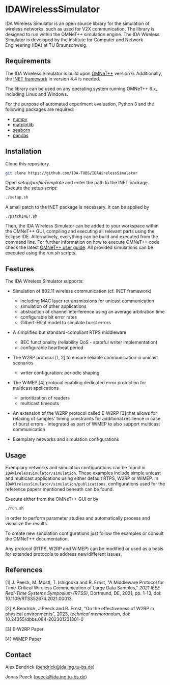 # IDAWirelessSimulator

IDA Wireless Simulator is an open source library for the simulation of wireless networks, such as used for V2X communication. The library is designed to run within the OMNeT++ simulation engine. The IDA Wireless Simulator is developed by the Institute for Computer and Network Engineering (IDA) at TU Braunschweig.

## Requirements

The IDA Wireless Simulator is build upon [OMNeT++](https://omnetpp.org/) version 6. Additionally, the [INET framework](https://inet.omnetpp.org/) in version 4.4 is needed.

The library can be used on any operating system running OMNeT++ 6.x, including Linux and Windows.

For the purpose of automated experiment evaluation, Python 3 and the following packages are required:

- [numpy](https://numpy.org/install/)
- [matplotlib](https://matplotlib.org/stable/users/getting_started/index.html#installation-quick-start)
- [seaborn](https://seaborn.pydata.org/installing.html)
- [pandas](https://pandas.pydata.org/docs/getting_started/index.html#getting-started)

## Installation

Clone this repository.

```bash
git clone https://github.com/IDA-TUBS/IDAWirelessSimulator
```

Open *setup/profileTemplate* and enter the path to the INET package. Execute the setup script:

```bash
./setup.sh
```

 A small patch to the INET package is necessary. It can be applied by

```
./patchINET.sh
```



Then, the IDA Wireless Simulator can be added to your workspace within the OMNeT++ GUI, compiling and executing all relevant parts using the Eclipse IDE. Alternatively, everything can be build and executed from the command line. For further information on how to execute OMNeT++ code check the latest [OMNeT++ user guide](https://doc.omnetpp.org/omnetpp/UserGuide.pdf). All provided simulations can be executed using the *run.sh* scripts.

## Features

The IDA Wireless Simulator supports:

- Simulation of 802.11 wireless communication (cf. INET framework)
  - including MAC layer retransmissions for unicast communication
  - simulation of other applications
  - abstraction of channel interference using an average arbitration time
  - configurable bit error rates
  - Gilbert-Elliot model to simulate burst errors
- A simplified but standard-compliant RTPS middleware 
  - BEC functionality (reliability QoS - stateful writer implementation)
  - configurable heartbeat period

- The W2RP protocol [1, 2] to ensure reliable communication in unicast scenarios
  - writer configuration: periodic shaping 
- The WiMEP [4] protocol enabling dedicated error protection for multicast applications
  - prioritization of readers 
  - multicast timeouts
- An extension of the W2RP protocol called E-W2RP [3] that allows for relaxing of samples' timing constraints for additional resilience in case of burst errors - integrated as part of WiMEP to also support multicast communication
- Exemplary networks and simulation configurations

## Usage

Exemplary networks and simulation configurations can be found in `IDAWirelessSimulator/simulation`. These examples include simple unicast and multicast applications using either default RTPS, W2RP or WiMEP. In  `IDAWirelessSimulator/simulation/publications`, configurations used for the reference papers mentioned beneath can be found.

Execute either from the OMNeT++ GUI or by 

```bash
./run.sh		
```

in order to perform parameter studies and automatically process and visualize the results.

To create new simulation configurations just follow the examples or consult the OMNeT++ documentation.

 Any protocol (RTPS, W2RP and WiMEP) can be modified or used as a basis for extended protocols to address new/different issues.

## References

[1] J. Peeck, M. Möstl, T. Ishigooka and R. Ernst, "A Middleware Protocol for Time-Critical Wireless Communication of Large Data Samples," *2021 IEEE Real-Time Systems Symposium (RTSS)*, Dortmund, DE, 2021, pp. 1-13, doi: 10.1109/RTSS52674.2021.00013.

[2] A.Bendrick, J.Peeck and R. Ernst, "On the effectiveness of W2RP in physical environments", 2023, *technical memorandum*, doi: 10.24355/dbbs.084-202301231301-0

[3] E-W2RP Paper

[4] WiMEP Paper

## Contact

Alex Bendrick (bendrick@ida.ing.tu-bs.de)

Jonas Peeck (peeck@ida.ing.tu-bs.de)
